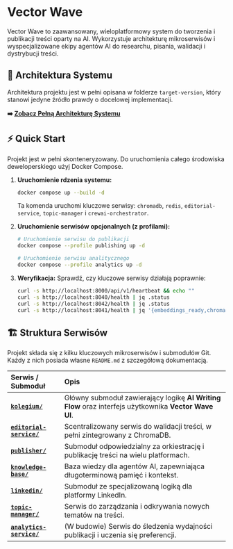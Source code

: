 # Vector Wave

Vector Wave to zaawansowany, wieloplatformowy system do tworzenia i publikacji treści oparty na AI. Wykorzystuje architekturę mikroserwisów i wyspecjalizowane ekipy agentów AI do researchu, pisania, walidacji i dystrybucji treści.

## 🚀 Architektura Systemu

Architektura projektu jest w pełni opisana w folderze `target-version`, który stanowi jedyne źródło prawdy o docelowej implementacji.

**➡️ [Zobacz Pełną Architekturę Systemu](./target-version/VECTOR_WAVE_TARGET_SYSTEM_ARCHITECTURE.md)**

## ⚡ Quick Start

Projekt jest w pełni skonteneryzowany. Do uruchomienia całego środowiska deweloperskiego użyj Docker Compose.

1.  **Uruchomienie rdzenia systemu:**
    ```bash
    docker compose up --build -d
    ```
    Ta komenda uruchomi kluczowe serwisy: `chromadb`, `redis`, `editorial-service`, `topic-manager` i `crewai-orchestrator`.

2.  **Uruchomienie serwisów opcjonalnych (z profilami):**
    ```bash
    # Uruchomienie serwisu do publikacji
    docker compose --profile publishing up -d

    # Uruchomienie serwisu analitycznego
    docker compose --profile analytics up -d
    ```

3.  **Weryfikacja:**
    Sprawdź, czy kluczowe serwisy działają poprawnie:
    ```bash
    curl -s http://localhost:8000/api/v1/heartbeat && echo ""
    curl -s http://localhost:8040/health | jq .status
    curl -s http://localhost:8042/health | jq .status
    curl -s http://localhost:8041/health | jq '{embeddings_ready,chromadb}'
    ```

## 🏗️ Struktura Serwisów

Projekt składa się z kilku kluczowych mikroserwisów i submodułów Git. Każdy z nich posiada własne `README.md` z szczegółową dokumentacją.

| Serwis / Submoduł | Opis |
| :--- | :--- |
| **[`kolegium/`](./kolegium/README.md)** | Główny submoduł zawierający logikę **AI Writing Flow** oraz interfejs użytkownika **Vector Wave UI**. |
| **[`editorial-service/`](./editorial-service/README.md)** | Scentralizowany serwis do walidacji treści, w pełni zintegrowany z ChromaDB. |
| **[`publisher/`](./publisher/README.md)** | Submoduł odpowiedzialny za orkiestrację i publikację treści na wielu platformach. |
| **[`knowledge-base/`](./knowledge-base/README.md)** | Baza wiedzy dla agentów AI, zapewniająca długoterminową pamięć i kontekst. |
| **[`linkedin/`](./linkedin/README.md)** | Submoduł ze specjalizowaną logiką dla platformy LinkedIn. |
| **[`topic-manager/`](./topic-manager/README.md)** | Serwis do zarządzania i odkrywania nowych tematów na treści. |
| **[`analytics-service/`](./kolegium/analytics-service/README.md)** | (W budowie) Serwis do śledzenia wydajności publikacji i uczenia się preferencji. |